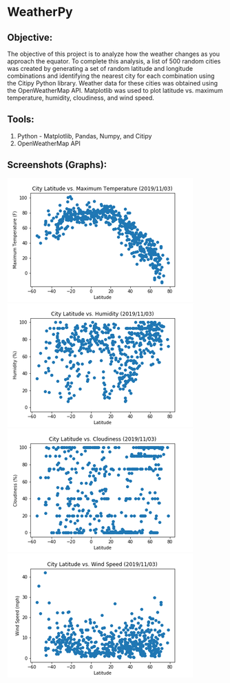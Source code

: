 # WeatherPy

## **Objective:**
The objective of this project is to analyze how the weather changes as you approach the equator. To complete this analysis, a list of 500 random cities was created by generating a set of random latitude and longitude combinations and identifying the nearest city for each combination using the Citipy Python library. Weather data for these cities was obtained using the OpenWeatherMap API. Matplotlib was used to plot latitude vs. maximum temperature, humidity, cloudiness, and wind speed. 

## **Tools:**
1. Python -  Matplotlib, Pandas, Numpy, and Citipy
2. OpenWeatherMap API

## **Screenshots (Graphs):**
![graph1.png](images/graph1_max_temp.png)
![graph2.png](images/graph2_humidity.png)
![graph3.png](images/graph3_cloudiness.png)
![graph4.png](images/graph4_wind_speed.png)
